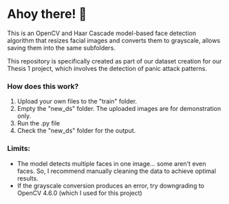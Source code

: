 # Ahoy there! 🙌

This is an OpenCV and Haar Cascade model-based face detection algorithm that resizes facial images and converts them to grayscale, allows saving them into the same subfolders.

This repository is specifically created as part of our dataset creation for our Thesis 1 project, which involves the detection of panic attack patterns.

### How does this work?

1. Upload your own files to the "train" folder.
2. Empty the "new_ds" folder. The uploaded images are for demonstration only.
3. Run the .py file
4. Check the "new_ds" folder for the output.

### Limits:
- The model detects multiple faces in one image... some aren't even faces. So, I recommend manually cleaning the data to achieve optimal results.
- If the grayscale conversion produces an error, try downgrading to OpenCV 4.6.0 (which I used for this project)
